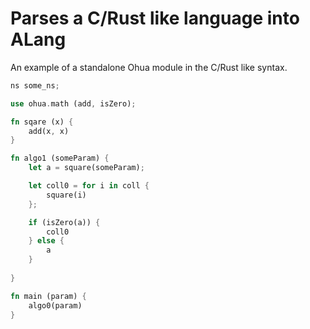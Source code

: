 # Parses a C/Rust like language into ALang

An example of a standalone Ohua module in the C/Rust like syntax.

```rs
ns some_ns;

use ohua.math (add, isZero);

fn sqare (x) {
    add(x, x)
}

fn algo1 (someParam) {
    let a = square(someParam);

    let coll0 = for i in coll {
        square(i)
    };

    if (isZero(a)) {
        coll0
    } else {
        a
    }
    
}

fn main (param) {
    algo0(param)
}
```
